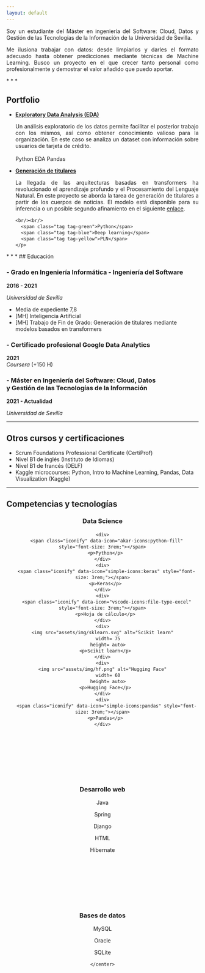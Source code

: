 ```yaml
---
layout: default
---
```

<head>
  <script src="https://code.iconify.design/2/2.0.3/iconify.min.js"></script>
</head>

<p style="text-align: justify"> Soy un estudiante del Máster en ingeniería del Software: Cloud, Datos y Gestión de las Tecnologías de la Información de la Universidad de Sevilla. </p>

<p style="text-align: justify"> Me ilusiona trabajar con datos: desde limpiarlos y darles el formato adecuado hasta obtener predicciones mediante técnicas de Machine Learning. Busco un proyecto en el que crecer tanto personal como profesionalmente y demostrar el valor añadido que puedo aportar.  </p>
* * *

## Portfolio
<ul>
  <li> <a href="https://drive.google.com/file/d/19_kgn51_d9Ui_R5DGm9GynDs2qepRPdA/view?usp=sharing" style="font-weight: bold; text-decoration: underline;" target="_blank"> Exploratory Data Analysis (EDA) </a>
    <p style="text-align: justify;">
    Un análisis exploratorio de los datos permite facilitar el posterior trabajo con los mismos, así como obtener conocimiento valioso para la organización.   En este caso se analiza un dataset con información sobre usuarios de tarjeta de crédito.
    <br/><br/>
      <span class="tag tag-green">Python</span> 
      <span class="tag tag-white">EDA</span> 
      <span class="tag tag-red">Pandas</span> 
    </p>
  </li>

  <li> <a href="https://drive.google.com/file/d/1pzkgU7Ly8XmViDhRT5S1uhUu2PuX1r2r/view?usp=sharing" style="font-weight: bold; text-decoration: underline;" target="_blank"> Generación de titulares </a>
    <p style="text-align: justify;">
    La llegada de las arquitecturas basadas en transformers ha revolucionado el aprendizaje profundo y el Procesamiento del Lenguaje Natural. En este proyecto se aborda la tarea de generación de titulares a partir de los cuerpos de noticias. El modelo está disponible para su inferencia o un posible segundo afinamiento en el siguiente  <a href="https://huggingface.co/josmunpen/mt5-small-spanish-summarization" style="text-decoration: underline;" target="_blank"> enlace</a>.

    <br/><br/>
      <span class="tag tag-green">Python</span> 
      <span class="tag tag-blue">Deep learning</span> 
      <span class="tag tag-yellow">PLN</span> 
    </p>
  </li>

  <li style="display:none;"> <span style="font-weight: bold;"> Predicción de ventas </span>
    <p>
    La llegada de las arquitecturas basadas en transformers ha revolucionado el aprendizaje profundo y el Procesamiento del Lenguaje Natural. En este proyecto se aborda la tarea de generación de titulares a partir de los cuerpos de noticias.

    <br/><br/>
      <span class="tag tag-green">Python</span> 
      <span class="tag tag-pink">Aprendizaje automático</span> 
    </p>
  </li>


</ul>
* * *
## Educación

<p>
  <div class="bloque-left-right">
      <h3> - Grado en Ingeniería Informática - Ingeniería del Software </h3>
      <div style="font-weight:bold">2016 - 2021</div>
  </div>
  <p style="font-style: italic;"> Universidad de Sevilla </p>
  <ul>
    <li>Media de expediente 7,8</li>
    <li>[MH] Inteligencia Artificial</li>
    <li>[MH] Trabajo de Fin de Grado: Generación de titulares mediante modelos basados en transformers</li>
  </ul>
</p>

<p>
  <div class="bloque-left-right">
      <h3> - Certificado profesional Google Data Analytics </h3>
      <div style="font-weight:bold">2021</div>
  </div>
  <span style="font-style: italic;"> Coursera </span > (+150 H)
</p>


<p>
  <div class="bloque-left-right">
      <h3> - Máster en Ingeniería del Software: Cloud, 
      Datos <br>y Gestión de las Tecnologías de la Información</h3>
      <div style="font-weight:bold">2021 - Actualidad</div>
  </div>
  <p style="font-style: italic;"> Universidad de Sevilla </p>
</p>




* * *
## Otros cursos y certificaciones
* Scrum Foundations Professional Certificate (CertiProf)
* Nivel B1 de inglés (Instituto de Idiomas)
* Nivel B1 de francés (DELF)
* Kaggle microcourses: Python, Intro to Machine Learning, Pandas, Data Visualization (Kaggle)



* * *

<section class="resume-section" >
  <div class="resume-section-content">
  <h2>Competencias y tecnologías</h2>
    <center>
      <h3> Data Science </h3>
  <div class="iconbox">
  
    <div>
       <span class="iconify" data-icon="akar-icons:python-fill" style="font-size: 3rem;"></span>
      <p>Python</p>
    </div>
    <div>
       <span class="iconify" data-icon="simple-icons:keras" style="font-size: 3rem;"></span>
      <p>Keras</p>
    </div>
    <div>
       <span class="iconify" data-icon="vscode-icons:file-type-excel" style="font-size: 3rem;"></span>
      <p>Hoja de cálculo</p>
    </div>
    <div>
       <img src="assets/img/sklearn.svg" alt="Scikit learn"   
        width= 75
        height= auto>
      <p>Scikit learn</p>
    </div>
    <div>
       <img src="assets/img/hf.png" alt="Hugging Face"   
        width= 60
        height= auto>
      <p>Hugging Face</p>
    </div>
    <div>
       <span class="iconify" data-icon="simple-icons:pandas" style="font-size: 3rem;"></span>
      <p>Pandas</p>
    </div>
  </div>

<br/><br/><br/>

<div id="mobile-sec">
  <br/><br/><br/>
</div>



  <div class="iconbox">
      <h3> Desarrollo web </h3>
    <div>
       <span class="iconify" data-icon="cib:java" style="font-size: 3rem;"></span>
      <p>Java</p>
    </div>
    <div>
       <span class="iconify" data-icon="logos:spring-icon" style="font-size: 3rem;"></span>
      <p>Spring</p>
    </div>
    <div>
       <span class="iconify" data-icon="akar-icons:django-fill" style="font-size: 3rem;"></span>
      <p>Django</p>
    </div>
    <div>
       <span class="iconify" data-icon="akar-icons:html-fill" style="font-size: 3rem;"></span>
      <p>HTML</p>
    </div>
    <div>
       <span class="iconify" data-icon="logos:hibernate" style="font-size: 3rem;"></span>
      <p>Hibernate</p>
    </div>
    </div>

<br/><br/><br/>
<div id="mobile-sec">
  <br/><br/><br/>
</div>
 
    
  <div class="iconbox">
     <h3>Bases de datos </h3>
    <div>
       <span class="iconify" data-icon="cib:mysql" style="font-size: 3rem;"></span>
      <p>MySQL</p>
    </div>
    <div>
       <span class="iconify" data-icon="fontisto:oracle" style="font-size: 3rem;"></span>
      <p>Oracle</p>
    </div>
    <div>
       <span class="iconify" data-icon="file-icons:sqlite" style="font-size: 3rem;"></span>
      <p>SQLite</p>
    </div>
    </div>

    </center>
  </div>
</section>

